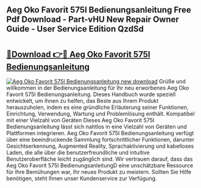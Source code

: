 ## Aeg Oko Favorit 575I Bedienungsanleitung Free Pdf Download - Part-vHU New Repair Owner Guide - User Service Edition QzdSd

# <h2><a href="http://df0r2as.blite.top/?on=Aeg+Oko+Favorit+575I+Bedienungsanleitung">🔗Download 👉🔴 Aeg Oko Favorit 575I Bedienungsanleitung</a></h2>

[![Aeg Oko Favorit 575I Bedienungsanleitung new download](https://i.imgur.com/lujVjoI.png)](http://df0r2as.blite.top/?on=Aeg+Oko+Favorit+575I+Bedienungsanleitung)
Grüße und willkommen in der Bedienungsanleitung für Ihr neu erworbenes Aeg Oko Favorit 575I Bedienungsanleitung. Dieses Handbuch wurde speziell entwickelt, um Ihnen zu helfen, das Beste aus Ihrem Produkt herauszuholen, indem es eine gründliche Erläuterung seiner Funktionen, Einrichtung, Verwendung, Wartung und Problemlösung enthält. Kompatibel mit einer Vielzahl von Geräten Dieses Aeg Oko Favorit 575I Bedienungsanleitung lässt sich nahtlos in eine Vielzahl von Geräten und Plattformen integrieren. Aeg Oko Favorit 575I Bedienungsanleitung verfügt über eine beeindruckende Sammlung fortschrittlicher Funktionen, darunter Gesichtserkennung, Augmented Reality, Sprachaktivierung und kabelloses Laden, die alle über die benutzerfreundliche und intuitive Benutzeroberfläche leicht zugänglich sind. Wir vertrauen darauf, dass das Aeg Oko Favorit 575I BedienungsanleitungD eine unschätzbare Ressource für Ihre Bemühungen war, Ihr neues Produkt zu meistern. Sollten Sie Hilfe benötigen, steht Ihnen unser Kundenservice zur Verfügung.
